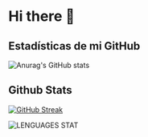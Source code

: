 # Hi there 👋

<!--
**Alan250812GPR/Alan250812GPR** is a ✨ _special_ ✨ repository because its `README.md` (this file) appears on your GitHub profile.

Here are some ideas to get you started:

- 🔭 I’m currently working on ...Oleofinos Web Developer and SmartRaccoon CIO
- 🌱 I’m currently learning PHP and C#
- 👯 I’m looking to collaborate on Microsoft maybe
- 💬 Ask me about ... my carrer
- ⚡ Fun fact: ... i'm don't sleep
-->

## Estadísticas de mi GitHub
![Anurag's GitHub stats](https://github-readme-stats.vercel.app/api?username=Alan250812GPR&show_icons=true&theme=merko)

## Github Stats 

[![GitHub Streak](https://streak-stats.demolab.com?user=Alan250812GPR&theme=taiga&hide_border=true&short_numbers=true&date_format=j%20M%5B%20Y%5D&mode=weekly)](https://git.io/streak-stats)

![LENGUAGES STAT]( https://github-readme-stats.vercel.app/api/top-langs?username=Alan250812GPR&theme=dark&show_icons=true&locale=en&layout=compact )
